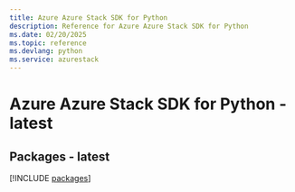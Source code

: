 ```yaml
---
title: Azure Azure Stack SDK for Python
description: Reference for Azure Azure Stack SDK for Python
ms.date: 02/20/2025
ms.topic: reference
ms.devlang: python
ms.service: azurestack
---
```

# Azure Azure Stack SDK for Python - latest
## Packages - latest
[!INCLUDE [packages](azure-stack-index.md)]